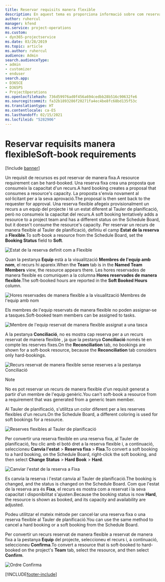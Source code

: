 ```yaml
---
title: Reservar requisits manera flexible
description: En aquest tema es proporciona informació sobre com reservar requisits de manera flexible.
author: ruhercul
manager: kfend
ms.service: project-operations
ms.custom:
- dyn365-projectservice
ms.date: 03/28/2019
ms.topic: article
ms.author: ruhercul
audience: Admin
search.audienceType:
- admin
- customizer
- enduser
search.app:
- D365CE
- D365PS
- ProjectOperations
ms.openlocfilehash: 736d59976ad0f456a694cedbb28b516c90632fe6
ms.sourcegitcommit: fa32b1893286f20271fa4ec4be8fc68bd135f53c
ms.translationtype: HT
ms.contentlocale: ca-ES
ms.lasthandoff: 02/15/2021
ms.locfileid: "5282906"
---
```

# <a name="soft-book-requirements"></a><span data-ttu-id="627f6-103">Reservar requisits manera flexible</span><span class="sxs-lookup"><span data-stu-id="627f6-103">Soft-book requirements</span></span>

[!include [banner](../includes/psa-now-project-operations.md)]

<span data-ttu-id="627f6-104">Un requisit de recursos es pot reservar de manera fixa.</span><span class="sxs-lookup"><span data-stu-id="627f6-104">A resource requirement can be hard-booked.</span></span> <span data-ttu-id="627f6-105">Una reserva fixa crea una proposta que consumeix la capacitat d'un recurs.</span><span class="sxs-lookup"><span data-stu-id="627f6-105">A hard booking creates a proposal that consumes a resource's capacity.</span></span> <span data-ttu-id="627f6-106">La proposta s'envia novament al sol·licitant per a la seva aprovació.</span><span class="sxs-lookup"><span data-stu-id="627f6-106">The proposal is then sent back to the requester for approval.</span></span> <span data-ttu-id="627f6-107">Una reserva flexible afegeix provisionalment un recurs a un equip del projecte i té un estat diferent al Tauler de planificació, però no consumeix la capacitat del recurs.</span><span class="sxs-lookup"><span data-stu-id="627f6-107">A soft booking tentatively adds a resource to a project team and has a different status on the Schedule Board, but it doesn't consume the resource's capacity.</span></span> <span data-ttu-id="627f6-108">Per reservar un recurs de manera flexible al Tauler de planificació, definiu el camp **Estat de la reserva** a **Flexible**.</span><span class="sxs-lookup"><span data-stu-id="627f6-108">To soft-book a resource from the Schedule Board, set the **Booking Status** field to **Soft**.</span></span>

![Estat de la reserva definit com a Flexible](media/Resource-Management-image77.png)

<span data-ttu-id="627f6-110">Quan la pestanya **Equip** està a la visualització **Membres de l'equip amb nom**, el recurs hi apareix.</span><span class="sxs-lookup"><span data-stu-id="627f6-110">When the **Team** tab is in the **Named Team Members** view, the resource appears there.</span></span> <span data-ttu-id="627f6-111">Les hores reservades de manera flexible es comuniquen a la columna **Hores reservades de manera flexible**.</span><span class="sxs-lookup"><span data-stu-id="627f6-111">The soft-booked hours are reported in the **Soft Booked Hours** column.</span></span>

![Hores reservades de manera flexible a la visualització Membres de l'equip amb nom](media/Resource-Management-image78.png)

<span data-ttu-id="627f6-113">Els membres de l'equip reservats de manera flexible no poden assignar-se a tasques.</span><span class="sxs-lookup"><span data-stu-id="627f6-113">Soft-booked team members can be assigned to tasks.</span></span>

![Membre de l'equip reservat de manera flexible assignat a una tasca](media/Resource-Management-image79.png)

<span data-ttu-id="627f6-115">A la pestanya **Conciliació**, no es mostra cap reserva per a un recurs reservat de manera flexible , ja que la pestanya **Conciliació** només té en compte les reserves fixes.</span><span class="sxs-lookup"><span data-stu-id="627f6-115">On the **Reconciliation** tab, no bookings are shown for a soft-book resource, because the **Reconciliation** tab considers only hard-bookings.</span></span>

![Recurs reservat de manera flexible sense reserves a la pestanya Conciliació](media/Resource-Management-image80.png)

> [!NOTE]
> <span data-ttu-id="627f6-117">No es pot reservar un recurs de manera flexible d'un requisit generat a partir d'un membre de l'equip genèric.</span><span class="sxs-lookup"><span data-stu-id="627f6-117">You can't soft-book a resource from a requirement that was generated from a generic team member.</span></span>

<span data-ttu-id="627f6-118">Al Tauler de planificació, s'utilitza un color diferent per a les reserves flexibles d'un recurs.</span><span class="sxs-lookup"><span data-stu-id="627f6-118">On the Schedule Board, a different coloring is used for soft bookings for a resource.</span></span>

![Reserves flexibles al Tauler de planificació](media/Resource-Management-image81.png)

<span data-ttu-id="627f6-120">Per convertir una reserva flexible en una reserva fixa, al Tauler de planificació, feu clic amb el botó dret a la reserva flexible i, a continuació, seleccioneu **Canvia l'estat** \> **Reserva fixa** \> **Fixa**.</span><span class="sxs-lookup"><span data-stu-id="627f6-120">To convert a soft booking to a hard booking, on the Schedule Board, right-click the soft booking, and then select **Change Status** \> **Hard Book** \> **Hard**.</span></span>

![Canviar l'estat de la reserva a Fixa](media/Resource-Management-image82.png)

<span data-ttu-id="627f6-122">Es canvia la reserva i l'estat canvia al Tauler de planificació.</span><span class="sxs-lookup"><span data-stu-id="627f6-122">The booking is changed, and the status is changed on the Schedule Board.</span></span> <span data-ttu-id="627f6-123">Com que l'estat de la reserva ara és **Fixa**, el recurs es mostra com a reservat i la seva capacitat i disponibilitat s'ajusten.</span><span class="sxs-lookup"><span data-stu-id="627f6-123">Because the booking status is now **Hard**, the resource is shown as booked, and its capacity and availability are adjusted.</span></span>

<span data-ttu-id="627f6-124">Podeu utilitzar el mateix mètode per cancel·lar una reserva fixa o una reserva flexible al Tauler de planificació.</span><span class="sxs-lookup"><span data-stu-id="627f6-124">You can use the same method to cancel a hard booking or a soft booking from the Schedule Board.</span></span>

<span data-ttu-id="627f6-125">Per convertir un recurs reservat de manera flexible a reservat de manera fixa a la pestanya **Equip** del projecte, seleccioneu el recurs i, a continuació, seleccioneu **Confirma**.</span><span class="sxs-lookup"><span data-stu-id="627f6-125">To convert a resource that is soft-booked to hard-booked on the project's **Team** tab, select the resource, and then select **Confirm**.</span></span>

![Ordre Confirma](media/Resource-Management-image83.png)


[!INCLUDE[footer-include](../includes/footer-banner.md)]
